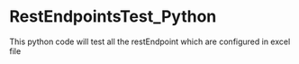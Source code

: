 # RestEndpointsTest_Python
This python code will test all the restEndpoint which are configured in excel file
